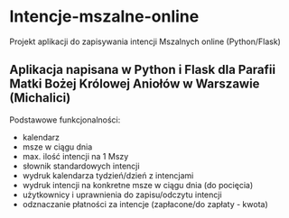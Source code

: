 # Intencje-mszalne-online
Projekt aplikacji do zapisywania intencji Mszalnych online (Python/Flask)

## Aplikacja napisana w Python i Flask dla Parafii Matki Bożej Królowej Aniołów w Warszawie (Michalici)

Podstawowe funkcjonalności:
* kalendarz 
* msze w ciągu dnia
* max. ilość intencji na 1 Mszy
* słownik standardowych intencji
* wydruk kalendarza tydzień/dzień z intencjami
* wydruk intencji na konkretne msze w ciągu dnia (do pocięcia)
* użytkownicy i uprawnienia do zapisu/odczytu intencji
* odznaczanie płatności za intencje (zapłacone/do zapłaty - kwota)
